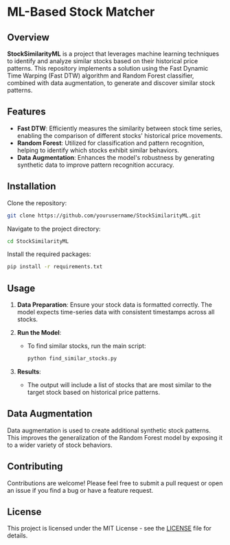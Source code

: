 
# ML-Based Stock Matcher

## Overview

**StockSimilarityML** is a project that leverages machine learning techniques to identify and analyze similar stocks based on their historical price patterns. This repository implements a solution using the Fast Dynamic Time Warping (Fast DTW) algorithm and Random Forest classifier, combined with data augmentation, to generate and discover similar stock patterns.

## Features

- **Fast DTW**: Efficiently measures the similarity between stock time series, enabling the comparison of different stocks' historical price movements.
- **Random Forest**: Utilized for classification and pattern recognition, helping to identify which stocks exhibit similar behaviors.
- **Data Augmentation**: Enhances the model's robustness by generating synthetic data to improve pattern recognition accuracy.

## Installation

Clone the repository:

```bash
git clone https://github.com/yourusername/StockSimilarityML.git
```

Navigate to the project directory:

```bash
cd StockSimilarityML
```

Install the required packages:

```bash
pip install -r requirements.txt
```

## Usage

1. **Data Preparation**: Ensure your stock data is formatted correctly. The model expects time-series data with consistent timestamps across all stocks.
  
2. **Run the Model**:
   
   - To find similar stocks, run the main script:
   
     ```bash
     python find_similar_stocks.py
     ```

3. **Results**:
   - The output will include a list of stocks that are most similar to the target stock based on historical price patterns.

## Data Augmentation

Data augmentation is used to create additional synthetic stock patterns. This improves the generalization of the Random Forest model by exposing it to a wider variety of stock behaviors.

## Contributing

Contributions are welcome! Please feel free to submit a pull request or open an issue if you find a bug or have a feature request.

## License

This project is licensed under the MIT License - see the [LICENSE](LICENSE) file for details.
